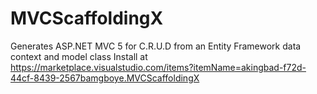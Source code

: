 # MVCScaffoldingX
Generates ASP.NET MVC 5 for C.R.U.D from an Entity Framework data context and model class
Install at https://marketplace.visualstudio.com/items?itemName=akingbad-f72d-44cf-8439-2567bamgboye.MVCScaffoldingX
